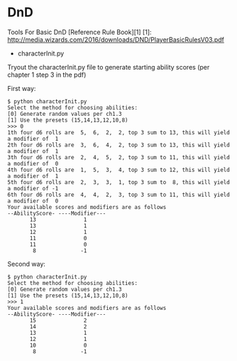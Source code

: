 # DnD
Tools For Basic DnD
[Reference Rule Book][1]
[1]: http://media.wizards.com/2016/downloads/DND/PlayerBasicRulesV03.pdf

* characterInit.py

Tryout the characterInit.py file to generate starting ability scores (per chapter 1 step 3 in the pdf)

First way:
```shell
$ python characterInit.py
Select the method for choosing abilities:
[0] Generate random values per ch1.3
[1] Use the presets (15,14,13,12,10,8)
>>> 0
1th four d6 rolls are  5,  6,  2,  2, top 3 sum to 13, this will yield a modifier of  1
2th four d6 rolls are  3,  6,  4,  2, top 3 sum to 13, this will yield a modifier of  1
3th four d6 rolls are  2,  4,  5,  2, top 3 sum to 11, this will yield a modifier of  0
4th four d6 rolls are  1,  5,  3,  4, top 3 sum to 12, this will yield a modifier of  1
5th four d6 rolls are  2,  3,  3,  1, top 3 sum to  8, this will yield a modifier of -1
6th four d6 rolls are  4,  4,  2,  3, top 3 sum to 11, this will yield a modifier of  0
Your available scores and modifiers are as follows
--AbilityScore- ----Modifier---
       13               1      
       13               1      
       12               1      
       11               0      
       11               0      
        8              -1      
```

Second way:
```shell
$ python characterInit.py
Select the method for choosing abilities:
[0] Generate random values per ch1.3
[1] Use the presets (15,14,13,12,10,8)
>>> 1
Your available scores and modifiers are as follows
--AbilityScore- ----Modifier---
       15               2      
       14               2      
       13               1      
       12               1      
       10               0      
        8              -1      
```
